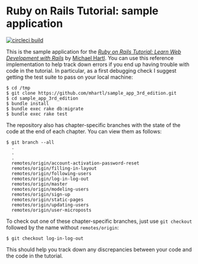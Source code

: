 # Ruby on Rails Tutorial: sample application

[![circleci build](https://circleci.com/gh/vasilakisfil/rails_tutorial_api.svg?style=shield&circle-token=b3c068bc50b4672f403bbebe0c8dc4152cc275c4)](https://circleci.com/gh/vasilakisfil/rails_tutorial_api)

This is the sample application for the
[*Ruby on Rails Tutorial:
Learn Web Development with Rails*](http://www.railstutorial.org/)
by [Michael Hartl](http://www.michaelhartl.com/). You can use this reference implementation to help track down errors if you end up having trouble with code in the tutorial. In particular, as a first debugging check I suggest getting the test suite to pass on your local machine:

```
$ cd /tmp
$ git clone https://github.com/mhartl/sample_app_3rd_edition.git
$ cd sample_app_3rd_edition
$ bundle install
$ bundle exec rake db:migrate
$ bundle exec rake test
```

The repository also has chapter-specific branches with the state of the code at the end of each chapter. You can view them as follows:

```
$ git branch --all
  .
  .
  .
  remotes/origin/account-activation-password-reset
  remotes/origin/filling-in-layout
  remotes/origin/following-users
  remotes/origin/log-in-log-out
  remotes/origin/master
  remotes/origin/modeling-users
  remotes/origin/sign-up
  remotes/origin/static-pages
  remotes/origin/updating-users
  remotes/origin/user-microposts
```

To check out one of these chapter-specific branches, just use `git checkout` followed by the name without `remotes/origin`:

```
$ git checkout log-in-log-out
```

This should help you track down any discrepancies between your code and the code in the tutorial.
